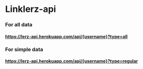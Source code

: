 # Linklerz-api


### For all data

#### https://lerz-api.herokuapp.com/api/{username}?type=all

### For simple data

#### https://lerz-api.herokuapp.com/api/{username}?type=regular
